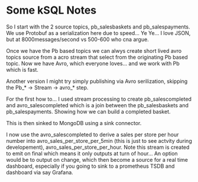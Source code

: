 # Some kSQL Notes

So I start with the 2 source topics, pb_salesbaskets and pb_salespayments. We use Protobuf as a serialization here due to speed... Ye Ye... I love JSON, but at 8000messages/second vs 500-600 who cna argue.

Once we have the Pb based topics we can alwys create short lived avro topics source from a acro stream that select from the originating Pb based topic. Now we have Avro, which everyone loves... and we work with Pb which is fast.

Another version I might try simply publishing via Avro serilization, skipping the Pb_* -> Stream -> avro_* step.

For the first how to... I used stream processing to create pb_salescompleted and avro_salescompleted which is a join between the pb_salesbaskets and pb_salespayments. Showing how we can build a completed basket.

This is then sinked to MongoDB using a sink connector.

I now use the avro_salescompleted to derive a sales per store per hour number into avro_sales_per_store_per_5min (this is just to see actvity during developement), avro_sales_per_store_per_hour. Note this stream is created to emit on final which means it only outputs at turn of hour... An option would be to output on change, which then become a source for a real time dashboard, especially if you going to sink to a prometheus TSDB and dashboard via say Grafana.